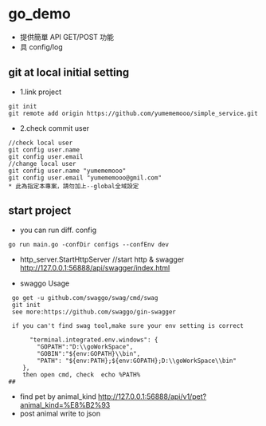 # go_demo

- 提供簡單 API GET/POST 功能
- 具 config/log

## git at local initial setting

- 1.link project

```
git init
git remote add origin https://github.com/yumememooo/simple_service.git
```

- 2.check commit user

```
//check local user
git config user.name
git config user.email
//change local user
git config user.name "yumememooo"
git config user.email "yumememooo@gmil.com"
* 此為指定本專案，請勿加上--global全域設定
```

## start project

- you can run diff. config

```
go run main.go -confDir configs --confEnv dev
```

- http_server.StartHttpServer
  //start http & swagger
  http://127.0.0.1:56888/api/swagger/index.html

- swaggo Usage

```
 go get -u github.com/swaggo/swag/cmd/swag
 git init
 see more:https://github.com/swaggo/gin-swagger

 if you can't find swag tool,make sure your env setting is correct

      "terminal.integrated.env.windows": {
        "GOPATH":"D:\\goWorkSpace",
        "GOBIN":"${env:GOPATH}\\bin",
        "PATH": "${env:PATH};${env:GOPATH};D:\\goWorkSpace\\bin"
    },
    then open cmd, check  echo %PATH%
##

```

- find pet by animal_kind
  http://127.0.0.1:56888/api/v1/pet?animal_kind=%E8%B2%93
- post animal
  write to json
